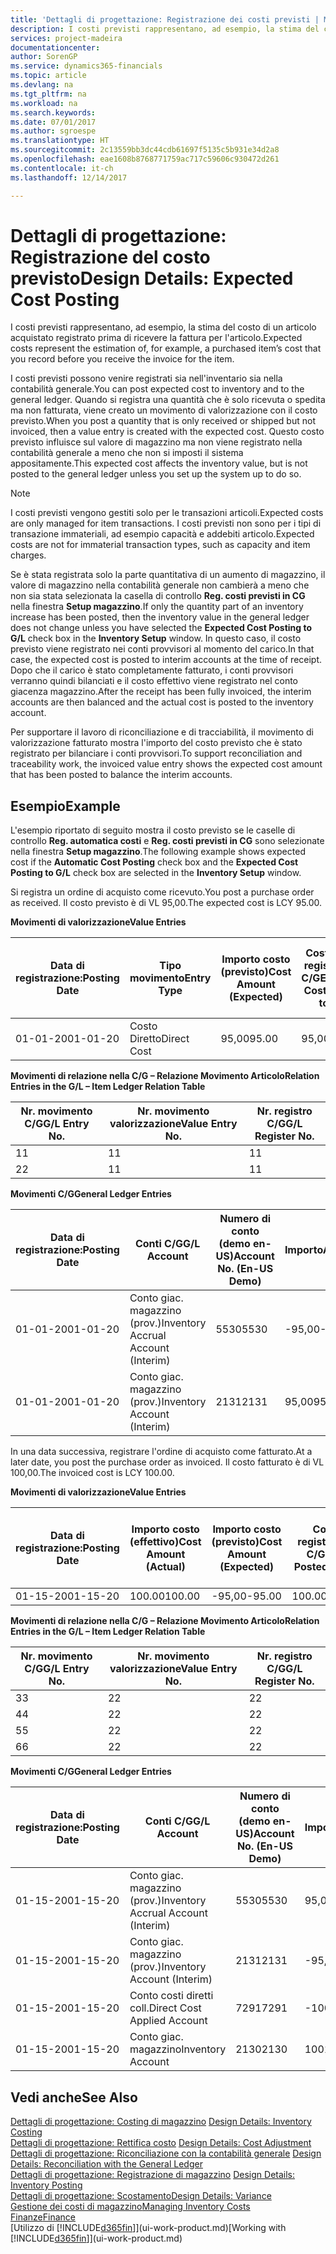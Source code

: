 ```yaml
---
title: 'Dettagli di progettazione: Registrazione dei costi previsti | Microsoft Docs'
description: I costi previsti rappresentano, ad esempio, la stima del costo di un articolo acquistato registrato prima di ricevere la fattura per l'articolo.
services: project-madeira
documentationcenter: 
author: SorenGP
ms.service: dynamics365-financials
ms.topic: article
ms.devlang: na
ms.tgt_pltfrm: na
ms.workload: na
ms.search.keywords: 
ms.date: 07/01/2017
ms.author: sgroespe
ms.translationtype: HT
ms.sourcegitcommit: 2c13559bb3dc44cdb61697f5135c5b931e34d2a8
ms.openlocfilehash: eae1608b8768771759ac717c59606c930472d261
ms.contentlocale: it-ch
ms.lasthandoff: 12/14/2017

---
```

# <a name="design-details-expected-cost-posting"></a><span data-ttu-id="b244c-103">Dettagli di progettazione: Registrazione del costo previsto</span><span class="sxs-lookup"><span data-stu-id="b244c-103">Design Details: Expected Cost Posting</span></span>
<span data-ttu-id="b244c-104">I costi previsti rappresentano, ad esempio, la stima del costo di un articolo acquistato registrato prima di ricevere la fattura per l'articolo.</span><span class="sxs-lookup"><span data-stu-id="b244c-104">Expected costs represent the estimation of, for example, a purchased item’s cost that you record before you receive the invoice for the item.</span></span>  

 <span data-ttu-id="b244c-105">I costi previsti possono venire registrati sia nell'inventario sia nella contabilità generale.</span><span class="sxs-lookup"><span data-stu-id="b244c-105">You can post expected cost to inventory and to the general ledger.</span></span> <span data-ttu-id="b244c-106">Quando si registra una quantità che è solo ricevuta o spedita ma non fatturata, viene creato un movimento di valorizzazione con il costo previsto.</span><span class="sxs-lookup"><span data-stu-id="b244c-106">When you post a quantity that is only received or shipped but not invoiced, then a value entry is created with the expected cost.</span></span> <span data-ttu-id="b244c-107">Questo costo previsto influisce sul valore di magazzino ma non viene registrato nella contabilità generale a meno che non si imposti il sistema appositamente.</span><span class="sxs-lookup"><span data-stu-id="b244c-107">This expected cost affects the inventory value, but is not posted to the general ledger unless you set up the system up to do so.</span></span>  

> [!NOTE]  
>  <span data-ttu-id="b244c-108">I costi previsti vengono gestiti solo per le transazioni articoli.</span><span class="sxs-lookup"><span data-stu-id="b244c-108">Expected costs are only managed for item transactions.</span></span> <span data-ttu-id="b244c-109">I costi previsti non sono per i tipi di transazione immateriali, ad esempio capacità e addebiti articolo.</span><span class="sxs-lookup"><span data-stu-id="b244c-109">Expected costs are not for immaterial transaction types, such as capacity and item charges.</span></span>  

 <span data-ttu-id="b244c-110">Se è stata registrata solo la parte quantitativa di un aumento di magazzino, il valore di magazzino nella contabilità generale non cambierà a meno che non sia stata selezionata la casella di controllo **Reg. costi previsti in CG** nella finestra **Setup magazzino**.</span><span class="sxs-lookup"><span data-stu-id="b244c-110">If only the quantity part of an inventory increase has been posted, then the inventory value in the general ledger does not change unless you have selected the **Expected Cost Posting to G/L** check box in the **Inventory Setup** window.</span></span> <span data-ttu-id="b244c-111">In questo caso, il costo previsto viene registrato nei conti provvisori al momento del carico.</span><span class="sxs-lookup"><span data-stu-id="b244c-111">In that case, the expected cost is posted to interim accounts at the time of receipt.</span></span> <span data-ttu-id="b244c-112">Dopo che il carico è stato completamente fatturato, i conti provvisori verranno quindi bilanciati e il costo effettivo viene registrato nel conto giacenza magazzino.</span><span class="sxs-lookup"><span data-stu-id="b244c-112">After the receipt has been fully invoiced, the interim accounts are then balanced and the actual cost is posted to the inventory account.</span></span>  

 <span data-ttu-id="b244c-113">Per supportare il lavoro di riconciliazione e di tracciabilità, il movimento di valorizzazione fatturato mostra l'importo del costo previsto che è stato registrato per bilanciare i conti provvisori.</span><span class="sxs-lookup"><span data-stu-id="b244c-113">To support reconciliation and traceability work, the invoiced value entry shows the expected cost amount that has been posted to balance the interim accounts.</span></span>  

## <a name="example"></a><span data-ttu-id="b244c-114">Esempio</span><span class="sxs-lookup"><span data-stu-id="b244c-114">Example</span></span>  
 <span data-ttu-id="b244c-115">L'esempio riportato di seguito mostra il costo previsto se le caselle di controllo **Reg. automatica costi** e **Reg. costi previsti in CG** sono selezionate nella finestra **Setup magazzino**.</span><span class="sxs-lookup"><span data-stu-id="b244c-115">The following example shows expected cost if the **Automatic Cost Posting** check box and the **Expected Cost Posting to G/L** check box are selected in the **Inventory Setup** window.</span></span>  

 <span data-ttu-id="b244c-116">Si registra un ordine di acquisto come ricevuto.</span><span class="sxs-lookup"><span data-stu-id="b244c-116">You post a purchase order as received.</span></span> <span data-ttu-id="b244c-117">Il costo previsto è di VL 95,00.</span><span class="sxs-lookup"><span data-stu-id="b244c-117">The expected cost is LCY 95.00.</span></span>  

 <span data-ttu-id="b244c-118">**Movimenti di valorizzazione**</span><span class="sxs-lookup"><span data-stu-id="b244c-118">**Value Entries**</span></span>  

|<span data-ttu-id="b244c-119">Data di registrazione:</span><span class="sxs-lookup"><span data-stu-id="b244c-119">Posting Date</span></span>|<span data-ttu-id="b244c-120">Tipo movimento</span><span class="sxs-lookup"><span data-stu-id="b244c-120">Entry Type</span></span>|<span data-ttu-id="b244c-121">Importo costo (previsto)</span><span class="sxs-lookup"><span data-stu-id="b244c-121">Cost Amount (Expected)</span></span>|<span data-ttu-id="b244c-122">Costo prev. registrato in C/G</span><span class="sxs-lookup"><span data-stu-id="b244c-122">Expected Cost Posted to G/L</span></span>|<span data-ttu-id="b244c-123">Costo previsto</span><span class="sxs-lookup"><span data-stu-id="b244c-123">Expected Cost</span></span>|<span data-ttu-id="b244c-124">Nr. movimento cont. articolo</span><span class="sxs-lookup"><span data-stu-id="b244c-124">Item Ledger Entry No.</span></span>|<span data-ttu-id="b244c-125">Nr. movimento</span><span class="sxs-lookup"><span data-stu-id="b244c-125">Entry No.</span></span>|  
|------------------|----------------|------------------------------|----------------------------------|-------------------|---------------------------|---------------|  
|<span data-ttu-id="b244c-126">01-01-20</span><span class="sxs-lookup"><span data-stu-id="b244c-126">01-01-20</span></span>|<span data-ttu-id="b244c-127">Costo Diretto</span><span class="sxs-lookup"><span data-stu-id="b244c-127">Direct Cost</span></span>|<span data-ttu-id="b244c-128">95,00</span><span class="sxs-lookup"><span data-stu-id="b244c-128">95.00</span></span>|<span data-ttu-id="b244c-129">95,00</span><span class="sxs-lookup"><span data-stu-id="b244c-129">95.00</span></span>|<span data-ttu-id="b244c-130">Sì</span><span class="sxs-lookup"><span data-stu-id="b244c-130">Yes</span></span>|<span data-ttu-id="b244c-131">1</span><span class="sxs-lookup"><span data-stu-id="b244c-131">1</span></span>|<span data-ttu-id="b244c-132">1</span><span class="sxs-lookup"><span data-stu-id="b244c-132">1</span></span>|  

 <span data-ttu-id="b244c-133">**Movimenti di relazione nella C/G – Relazione Movimento Articolo**</span><span class="sxs-lookup"><span data-stu-id="b244c-133">**Relation Entries in the G/L – Item Ledger Relation Table**</span></span>  

|<span data-ttu-id="b244c-134">Nr. movimento C/G</span><span class="sxs-lookup"><span data-stu-id="b244c-134">G/L Entry No.</span></span>|<span data-ttu-id="b244c-135">Nr. movimento valorizzazione</span><span class="sxs-lookup"><span data-stu-id="b244c-135">Value Entry No.</span></span>|<span data-ttu-id="b244c-136">Nr. registro C/G</span><span class="sxs-lookup"><span data-stu-id="b244c-136">G/L Register No.</span></span>|  
|--------------------|---------------------|-----------------------|  
|<span data-ttu-id="b244c-137">1</span><span class="sxs-lookup"><span data-stu-id="b244c-137">1</span></span>|<span data-ttu-id="b244c-138">1</span><span class="sxs-lookup"><span data-stu-id="b244c-138">1</span></span>|<span data-ttu-id="b244c-139">1</span><span class="sxs-lookup"><span data-stu-id="b244c-139">1</span></span>|  
|<span data-ttu-id="b244c-140">2</span><span class="sxs-lookup"><span data-stu-id="b244c-140">2</span></span>|<span data-ttu-id="b244c-141">1</span><span class="sxs-lookup"><span data-stu-id="b244c-141">1</span></span>|<span data-ttu-id="b244c-142">1</span><span class="sxs-lookup"><span data-stu-id="b244c-142">1</span></span>|  

 <span data-ttu-id="b244c-143">**Movimenti C/G**</span><span class="sxs-lookup"><span data-stu-id="b244c-143">**General Ledger Entries**</span></span>  

|<span data-ttu-id="b244c-144">Data di registrazione:</span><span class="sxs-lookup"><span data-stu-id="b244c-144">Posting Date</span></span>|<span data-ttu-id="b244c-145">Conti C/G</span><span class="sxs-lookup"><span data-stu-id="b244c-145">G/L Account</span></span>|<span data-ttu-id="b244c-146">Numero di conto (demo en-US)</span><span class="sxs-lookup"><span data-stu-id="b244c-146">Account No. (En-US Demo)</span></span>|<span data-ttu-id="b244c-147">Importo</span><span class="sxs-lookup"><span data-stu-id="b244c-147">Amount</span></span>|<span data-ttu-id="b244c-148">Nr. movimento</span><span class="sxs-lookup"><span data-stu-id="b244c-148">Entry No.</span></span>|  
|------------------|------------------|---------------------------------|------------|---------------|  
|<span data-ttu-id="b244c-149">01-01-20</span><span class="sxs-lookup"><span data-stu-id="b244c-149">01-01-20</span></span>|<span data-ttu-id="b244c-150">Conto giac. magazzino (prov.)</span><span class="sxs-lookup"><span data-stu-id="b244c-150">Inventory Accrual Account (Interim)</span></span>|<span data-ttu-id="b244c-151">5530</span><span class="sxs-lookup"><span data-stu-id="b244c-151">5530</span></span>|<span data-ttu-id="b244c-152">-95,00</span><span class="sxs-lookup"><span data-stu-id="b244c-152">-95.00</span></span>|<span data-ttu-id="b244c-153">2</span><span class="sxs-lookup"><span data-stu-id="b244c-153">2</span></span>|  
|<span data-ttu-id="b244c-154">01-01-20</span><span class="sxs-lookup"><span data-stu-id="b244c-154">01-01-20</span></span>|<span data-ttu-id="b244c-155">Conto giac. magazzino (prov.)</span><span class="sxs-lookup"><span data-stu-id="b244c-155">Inventory Account (Interim)</span></span>|<span data-ttu-id="b244c-156">2131</span><span class="sxs-lookup"><span data-stu-id="b244c-156">2131</span></span>|<span data-ttu-id="b244c-157">95,00</span><span class="sxs-lookup"><span data-stu-id="b244c-157">95.00</span></span>|<span data-ttu-id="b244c-158">1</span><span class="sxs-lookup"><span data-stu-id="b244c-158">1</span></span>|  

 <span data-ttu-id="b244c-159">In una data successiva, registrare l'ordine di acquisto come fatturato.</span><span class="sxs-lookup"><span data-stu-id="b244c-159">At a later date, you post the purchase order as invoiced.</span></span> <span data-ttu-id="b244c-160">Il costo fatturato è di VL 100,00.</span><span class="sxs-lookup"><span data-stu-id="b244c-160">The invoiced cost is LCY 100.00.</span></span>  

 <span data-ttu-id="b244c-161">**Movimenti di valorizzazione**</span><span class="sxs-lookup"><span data-stu-id="b244c-161">**Value Entries**</span></span>  

|<span data-ttu-id="b244c-162">Data di registrazione:</span><span class="sxs-lookup"><span data-stu-id="b244c-162">Posting Date</span></span>|<span data-ttu-id="b244c-163">Importo costo (effettivo)</span><span class="sxs-lookup"><span data-stu-id="b244c-163">Cost Amount (Actual)</span></span>|<span data-ttu-id="b244c-164">Importo costo (previsto)</span><span class="sxs-lookup"><span data-stu-id="b244c-164">Cost Amount (Expected)</span></span>|<span data-ttu-id="b244c-165">Costo registrato in C/G</span><span class="sxs-lookup"><span data-stu-id="b244c-165">Cost Posted to G/L</span></span>|<span data-ttu-id="b244c-166">Costo previsto</span><span class="sxs-lookup"><span data-stu-id="b244c-166">Expected Cost</span></span>|<span data-ttu-id="b244c-167">Nr. movimento cont. articolo</span><span class="sxs-lookup"><span data-stu-id="b244c-167">Item Ledger Entry No.</span></span>|<span data-ttu-id="b244c-168">Nr. movimento</span><span class="sxs-lookup"><span data-stu-id="b244c-168">Entry No.</span></span>|  
|------------------|----------------------------|------------------------------|-------------------------|-------------------|---------------------------|---------------|  
|<span data-ttu-id="b244c-169">01-15-20</span><span class="sxs-lookup"><span data-stu-id="b244c-169">01-15-20</span></span>|<span data-ttu-id="b244c-170">100.00</span><span class="sxs-lookup"><span data-stu-id="b244c-170">100.00</span></span>|<span data-ttu-id="b244c-171">-95,00</span><span class="sxs-lookup"><span data-stu-id="b244c-171">-95.00</span></span>|<span data-ttu-id="b244c-172">100.00</span><span class="sxs-lookup"><span data-stu-id="b244c-172">100.00</span></span>|<span data-ttu-id="b244c-173">No</span><span class="sxs-lookup"><span data-stu-id="b244c-173">No</span></span>|<span data-ttu-id="b244c-174">1</span><span class="sxs-lookup"><span data-stu-id="b244c-174">1</span></span>|<span data-ttu-id="b244c-175">2</span><span class="sxs-lookup"><span data-stu-id="b244c-175">2</span></span>|  

 <span data-ttu-id="b244c-176">**Movimenti di relazione nella C/G – Relazione Movimento Articolo**</span><span class="sxs-lookup"><span data-stu-id="b244c-176">**Relation Entries in the G/L – Item Ledger Relation Table**</span></span>  

|<span data-ttu-id="b244c-177">Nr. movimento C/G</span><span class="sxs-lookup"><span data-stu-id="b244c-177">G/L Entry No.</span></span>|<span data-ttu-id="b244c-178">Nr. movimento valorizzazione</span><span class="sxs-lookup"><span data-stu-id="b244c-178">Value Entry No.</span></span>|<span data-ttu-id="b244c-179">Nr. registro C/G</span><span class="sxs-lookup"><span data-stu-id="b244c-179">G/L Register No.</span></span>|  
|--------------------|---------------------|-----------------------|  
|<span data-ttu-id="b244c-180">3</span><span class="sxs-lookup"><span data-stu-id="b244c-180">3</span></span>|<span data-ttu-id="b244c-181">2</span><span class="sxs-lookup"><span data-stu-id="b244c-181">2</span></span>|<span data-ttu-id="b244c-182">2</span><span class="sxs-lookup"><span data-stu-id="b244c-182">2</span></span>|  
|<span data-ttu-id="b244c-183">4</span><span class="sxs-lookup"><span data-stu-id="b244c-183">4</span></span>|<span data-ttu-id="b244c-184">2</span><span class="sxs-lookup"><span data-stu-id="b244c-184">2</span></span>|<span data-ttu-id="b244c-185">2</span><span class="sxs-lookup"><span data-stu-id="b244c-185">2</span></span>|  
|<span data-ttu-id="b244c-186">5</span><span class="sxs-lookup"><span data-stu-id="b244c-186">5</span></span>|<span data-ttu-id="b244c-187">2</span><span class="sxs-lookup"><span data-stu-id="b244c-187">2</span></span>|<span data-ttu-id="b244c-188">2</span><span class="sxs-lookup"><span data-stu-id="b244c-188">2</span></span>|  
|<span data-ttu-id="b244c-189">6</span><span class="sxs-lookup"><span data-stu-id="b244c-189">6</span></span>|<span data-ttu-id="b244c-190">2</span><span class="sxs-lookup"><span data-stu-id="b244c-190">2</span></span>|<span data-ttu-id="b244c-191">2</span><span class="sxs-lookup"><span data-stu-id="b244c-191">2</span></span>|  

 <span data-ttu-id="b244c-192">**Movimenti C/G**</span><span class="sxs-lookup"><span data-stu-id="b244c-192">**General Ledger Entries**</span></span>  

|<span data-ttu-id="b244c-193">Data di registrazione:</span><span class="sxs-lookup"><span data-stu-id="b244c-193">Posting Date</span></span>|<span data-ttu-id="b244c-194">Conti C/G</span><span class="sxs-lookup"><span data-stu-id="b244c-194">G/L Account</span></span>|<span data-ttu-id="b244c-195">Numero di conto (demo en-US)</span><span class="sxs-lookup"><span data-stu-id="b244c-195">Account No. (En-US Demo)</span></span>|<span data-ttu-id="b244c-196">Importo</span><span class="sxs-lookup"><span data-stu-id="b244c-196">Amount</span></span>|<span data-ttu-id="b244c-197">Nr. movimento</span><span class="sxs-lookup"><span data-stu-id="b244c-197">Entry No.</span></span>|  
|------------------|------------------|---------------------------------|------------|---------------|  
|<span data-ttu-id="b244c-198">01-15-20</span><span class="sxs-lookup"><span data-stu-id="b244c-198">01-15-20</span></span>|<span data-ttu-id="b244c-199">Conto giac. magazzino (prov.)</span><span class="sxs-lookup"><span data-stu-id="b244c-199">Inventory Accrual Account (Interim)</span></span>|<span data-ttu-id="b244c-200">5530</span><span class="sxs-lookup"><span data-stu-id="b244c-200">5530</span></span>|<span data-ttu-id="b244c-201">95,00</span><span class="sxs-lookup"><span data-stu-id="b244c-201">95.00</span></span>|<span data-ttu-id="b244c-202">4</span><span class="sxs-lookup"><span data-stu-id="b244c-202">4</span></span>|  
|<span data-ttu-id="b244c-203">01-15-20</span><span class="sxs-lookup"><span data-stu-id="b244c-203">01-15-20</span></span>|<span data-ttu-id="b244c-204">Conto giac. magazzino (prov.)</span><span class="sxs-lookup"><span data-stu-id="b244c-204">Inventory Account (Interim)</span></span>|<span data-ttu-id="b244c-205">2131</span><span class="sxs-lookup"><span data-stu-id="b244c-205">2131</span></span>|<span data-ttu-id="b244c-206">-95,00</span><span class="sxs-lookup"><span data-stu-id="b244c-206">-95.00</span></span>|<span data-ttu-id="b244c-207">3</span><span class="sxs-lookup"><span data-stu-id="b244c-207">3</span></span>|  
|<span data-ttu-id="b244c-208">01-15-20</span><span class="sxs-lookup"><span data-stu-id="b244c-208">01-15-20</span></span>|<span data-ttu-id="b244c-209">Conto costi diretti coll.</span><span class="sxs-lookup"><span data-stu-id="b244c-209">Direct Cost Applied Account</span></span>|<span data-ttu-id="b244c-210">7291</span><span class="sxs-lookup"><span data-stu-id="b244c-210">7291</span></span>|<span data-ttu-id="b244c-211">-100</span><span class="sxs-lookup"><span data-stu-id="b244c-211">-100</span></span>|<span data-ttu-id="b244c-212">6</span><span class="sxs-lookup"><span data-stu-id="b244c-212">6</span></span>|  
|<span data-ttu-id="b244c-213">01-15-20</span><span class="sxs-lookup"><span data-stu-id="b244c-213">01-15-20</span></span>|<span data-ttu-id="b244c-214">Conto giac. magazzino</span><span class="sxs-lookup"><span data-stu-id="b244c-214">Inventory Account</span></span>|<span data-ttu-id="b244c-215">2130</span><span class="sxs-lookup"><span data-stu-id="b244c-215">2130</span></span>|<span data-ttu-id="b244c-216">100</span><span class="sxs-lookup"><span data-stu-id="b244c-216">100</span></span>|<span data-ttu-id="b244c-217">5</span><span class="sxs-lookup"><span data-stu-id="b244c-217">5</span></span>|  

## <a name="see-also"></a><span data-ttu-id="b244c-218">Vedi anche</span><span class="sxs-lookup"><span data-stu-id="b244c-218">See Also</span></span>
 <span data-ttu-id="b244c-219">[Dettagli di progettazione: Costing di magazzino](design-details-inventory-costing.md) </span><span class="sxs-lookup"><span data-stu-id="b244c-219">[Design Details: Inventory Costing](design-details-inventory-costing.md) </span></span>  
 <span data-ttu-id="b244c-220">[Dettagli di progettazione: Rettifica costo](design-details-cost-adjustment.md) </span><span class="sxs-lookup"><span data-stu-id="b244c-220">[Design Details: Cost Adjustment](design-details-cost-adjustment.md) </span></span>  
 <span data-ttu-id="b244c-221">[Dettagli di progettazione: Riconciliazione con la contabilità generale](design-details-reconciliation-with-the-general-ledger.md) </span><span class="sxs-lookup"><span data-stu-id="b244c-221">[Design Details: Reconciliation with the General Ledger](design-details-reconciliation-with-the-general-ledger.md) </span></span>  
 <span data-ttu-id="b244c-222">[Dettagli di progettazione: Registrazione di magazzino](design-details-inventory-posting.md) </span><span class="sxs-lookup"><span data-stu-id="b244c-222">[Design Details: Inventory Posting](design-details-inventory-posting.md) </span></span>  
 [<span data-ttu-id="b244c-223">Dettagli di progettazione: Scostamento</span><span class="sxs-lookup"><span data-stu-id="b244c-223">Design Details: Variance</span></span>](design-details-variance.md)  
 [<span data-ttu-id="b244c-224">Gestione dei costi di magazzino</span><span class="sxs-lookup"><span data-stu-id="b244c-224">Managing Inventory Costs</span></span>](finance-manage-inventory-costs.md)  
 [<span data-ttu-id="b244c-225">Finanze</span><span class="sxs-lookup"><span data-stu-id="b244c-225">Finance</span></span>](finance.md)  
 <span data-ttu-id="b244c-226">[Utilizzo di [!INCLUDE[d365fin](includes/d365fin_md.md)]](ui-work-product.md)</span><span class="sxs-lookup"><span data-stu-id="b244c-226">[Working with [!INCLUDE[d365fin](includes/d365fin_md.md)]](ui-work-product.md)</span></span>

